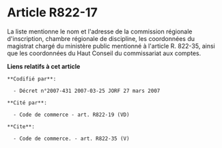 # Article R822-17

La liste mentionne le nom et l'adresse de la commission régionale d'inscription, chambre régionale de discipline, les
coordonnées du magistrat chargé du ministère public mentionné à l'article R. 822-35, ainsi que les coordonnées du Haut
Conseil du commissariat aux comptes.

**Liens relatifs à cet article**

	**Codifié par**:

	  - Décret n°2007-431 2007-03-25 JORF 27 mars 2007

	**Cité par**:

	  - Code de commerce - art. R822-19 (VD)

	**Cite**:

	  - Code de commerce. - art. R822-35 (V)
